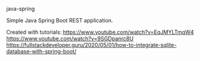 java-spring

Simple Java Spring Boot REST application.

Created with tutorials:
https://www.youtube.com/watch?v=EqJMYLTmqW4
https://www.youtube.com/watch?v=9SGDpanrc8U
https://fullstackdeveloper.guru/2020/05/01/how-to-integrate-sqlite-database-with-spring-boot/